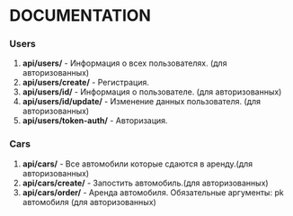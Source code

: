 # **DOCUMENTATION**
   
### **Users** 

1. **api/users/** - Информация о всех пользователях. (для авторизованных)
2. **api/users/create/** - Регистрация.
3. **api/users/id/** - Информация о пользователе. (для авторизованных)
4. **api/users/id/update/** - Изменение данных пользователя. (для авторизованных)
5. **api/users/token-auth/** - Авторизация.

### **Cars**
1. **api/cars/** - Все автомобили которые сдаются в аренду.(для авторизованных)
2. **api/cars/create/** - Запостить автомобиль.(для авторизованных)
3. **api/cars/order/** - Аренда автомобиля. Обязательные аргументы: pk автомобиля (для авторизованных)


